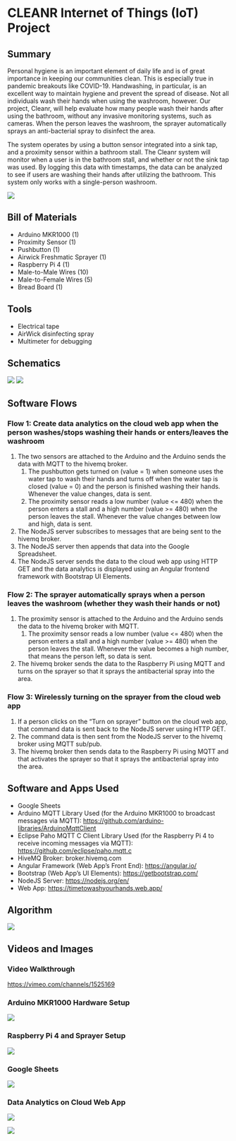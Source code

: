 # CLEANR Internet of Things (IoT) Project

## Summary
Personal hygiene is an important element of daily life and is of great importance in keeping our communities clean. This is especially true in pandemic breakouts like COVID-19. Handwashing, in particular, is an excellent way to maintain hygiene and prevent the spread of disease. Not all individuals wash their hands when using the washroom, however. Our project, Cleanr, will help evaluate how many people wash their hands after using the bathroom, without any invasive monitoring systems, such as cameras. When the person leaves the washroom, the sprayer automatically sprays an anti-bacterial spray to disinfect the area.

The system operates by using a button sensor integrated into a sink tap, and a proximity sensor within a bathroom stall. The Cleanr system will monitor when a user is in the bathroom stall, and whether or not the sink tap was used. By logging this data with timestamps, the data can be analyzed to see if users are washing their hands after utilizing the bathroom. This system only works with a single-person washroom.

<img src="./images/Cover Image.png"></img>

## Bill of Materials
* Arduino MKR1000 (1)
* Proximity Sensor (1)
* Pushbutton (1)
* Airwick Freshmatic Sprayer (1)
* Raspberry Pi 4 (1)
* Male-to-Male Wires (10)
* Male-to-Female Wires (5)
* Bread Board (1)

## Tools
* Electrical tape
* AirWick disinfecting spray
* Multimeter for debugging

## Schematics

<img src="./images/Schematic-1.png"></img>
<img src="./images/Schematic-2.png"></img>

## Software Flows

### Flow 1: Create data analytics on the cloud web app when the person washes/stops washing their hands or enters/leaves the washroom
1. The two sensors are attached to the Arduino and the Arduino sends the data with MQTT to the hivemq broker.
    1. The pushbutton gets turned on (value = 1) when someone uses the water tap to wash their hands and turns off when the water tap is closed (value = 0) and the person is finished washing their hands. Whenever the value changes, data is sent.
    2. The proximity sensor reads a low number (value <= 480) when the person enters a stall and a high number (value >= 480) when the person leaves the stall. Whenever the value changes between low and high, data is sent.
2. The NodeJS server subscribes to messages that are being sent to the hivemq broker.
3. The NodeJS server then appends that data into the Google Spreadsheet.
4. The NodeJS server sends the data to the cloud web app using HTTP GET and the data analytics is displayed using an Angular frontend framework with Bootstrap UI Elements.

### Flow 2: The sprayer automatically sprays when a person leaves the washroom (whether they wash their hands or not)
1. The proximity sensor is attached to the Arduino and the Arduino sends the data to the hivemq broker with MQTT.
    1. The proximity sensor reads a low number (value <= 480) when the person enters a stall and a high number (value >= 480) when the person leaves the stall. Whenever the value becomes a high number, that means the person left, so data is sent.
2. The hivemq broker sends the data to the Raspberry Pi using MQTT and turns on the sprayer so that it sprays the antibacterial spray into the area.

### Flow 3: Wirelessly turning on the sprayer from the cloud web app
1. If a person clicks on the “Turn on sprayer” button on the cloud web app, that command data is sent back to the NodeJS server using HTTP GET.
2. The command data is then sent from the NodeJS server to the hivemq broker using MQTT sub/pub.
3. The hivemq broker then sends data to the Raspberry Pi using MQTT and that activates the sprayer so that it sprays the antibacterial spray into the area.

## Software and Apps Used
* Google Sheets
* Arduino MQTT Library Used (for the Arduino MKR1000 to broadcast messages via MQTT): https://github.com/arduino-libraries/ArduinoMqttClient
* Eclipse Paho MQTT C Client Library Used (for the Raspberry Pi 4 to receive incoming messages via MQTT): https://github.com/eclipse/paho.mqtt.c
* HiveMQ Broker: broker.hivemq.com
* Angular Framework (Web App’s Front End): https://angular.io/
* Bootstrap (Web App’s UI Elements): https://getbootstrap.com/ 
* NodeJS Server: https://nodejs.org/en/
* Web App: https://timetowashyourhands.web.app/

## Algorithm
<img src="./images/Algorithm.png"></img>

## Videos and Images

### Video Walkthrough
https://vimeo.com/channels/1525169

### Arduino MKR1000 Hardware Setup
<img src="./images/Arduino-MKR1000-Hardware-Setup.jpg"></img>

### Raspberry Pi 4 and Sprayer Setup
<img src="./images/Sprayer-Setup.jpg"></img>

### Google Sheets
<img src="./images/Spreadsheet.png"></img>

### Data Analytics on Cloud Web App
<img src="./images/App-Screenshot-1.png"></img>

<img src="./images/App-Screenshot-2.png"></img>
